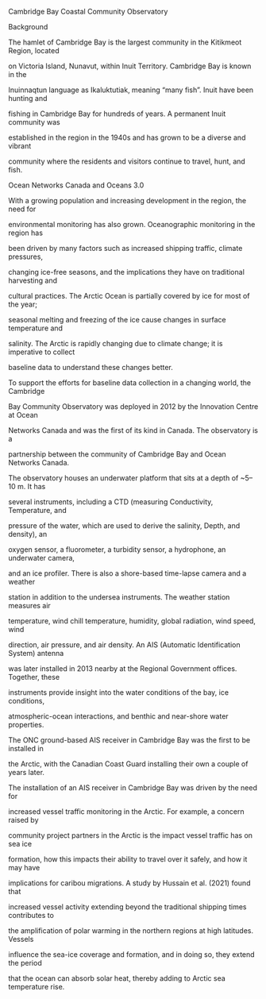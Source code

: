 ﻿Cambridge Bay Coastal Community Observatory

Background

The hamlet of Cambridge Bay is the largest community in the Kitikmeot Region, located

on Victoria Island, Nunavut, within Inuit Territory. Cambridge Bay is known in the

Inuinnaqtun language as Ikaluktutiak, meaning “many fish”. Inuit have been hunting and

fishing in Cambridge Bay for hundreds of years. A permanent Inuit community was

established in the region in the 1940s and has grown to be a diverse and vibrant

community where the residents and visitors continue to travel, hunt, and fish.

Ocean Networks Canada and Oceans 3.0

With a growing population and increasing development in the region, the need for

environmental monitoring has also grown. Oceanographic monitoring in the region has

been driven by many factors such as increased shipping traffic, climate pressures,

changing ice-free seasons, and the implications they have on traditional harvesting and

cultural practices. The Arctic Ocean is partially covered by ice for most of the year;

seasonal melting and freezing of the ice cause changes in surface temperature and

salinity. The Arctic is rapidly changing due to climate change; it is imperative to collect

baseline data to understand these changes better.

To support the efforts for baseline data collection in a changing world, the Cambridge

Bay Community Observatory was deployed in 2012 by the Innovation Centre at Ocean

Networks Canada and was the first of its kind in Canada. The observatory is a

partnership between the community of Cambridge Bay and Ocean Networks Canada.

The observatory houses an underwater platform that sits at a depth of ~5–10 m. It has

several instruments, including a CTD (measuring Conductivity, Temperature, and

pressure of the water, which are used to derive the salinity, Depth, and density), an

oxygen sensor, a fluorometer, a turbidity sensor, a hydrophone, an underwater camera,

and an ice profiler. There is also a shore-based time-lapse camera and a weather

station in addition to the undersea instruments. The weather station measures air

temperature, wind chill temperature, humidity, global radiation, wind speed, wind

direction, air pressure, and air density. An AIS (Automatic Identification System) antenna

was later installed in 2013 nearby at the Regional Government offices. Together, these

instruments provide insight into the water conditions of the bay, ice conditions,

atmospheric-ocean interactions, and benthic and near-shore water properties.

The ONC ground-based AIS receiver in Cambridge Bay was the first to be installed in

the Arctic, with the Canadian Coast Guard installing their own a couple of years later.

The installation of an AIS receiver in Cambridge Bay was driven by the need for

increased vessel traffic monitoring in the Arctic. For example, a concern raised by

community project partners in the Arctic is the impact vessel traffic has on sea ice

formation, how this impacts their ability to travel over it safely, and how it may have

implications for caribou migrations. A study by Hussain et al. (2021) found that

increased vessel activity extending beyond the traditional shipping times contributes to

the amplification of polar warming in the northern regions at high latitudes. Vessels

influence the sea-ice coverage and formation, and in doing so, they extend the period

that the ocean can absorb solar heat, thereby adding to Arctic sea temperature rise.

